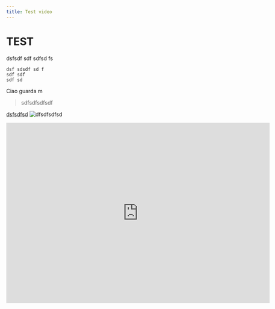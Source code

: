 ```yaml
---
title: Test video
---
```


# TEST
dsfsdf sdf sdfsd fs
```
dsf sdsdf sd f
sdf sdf 
sdf sd
```

Ciao guarda m
> sdfsdfsdfsdf
> 
[dsfsdfsd](http://)
![dfsdfsdfsd](http://)

<div class="embed-container">
  <iframe
      src="https://www.youtube.com/embed/s6Ft3phgrb0"
      width="700"
      height="480"
      frameborder="0"
      allowfullscreen="">
  </iframe>
</div>
